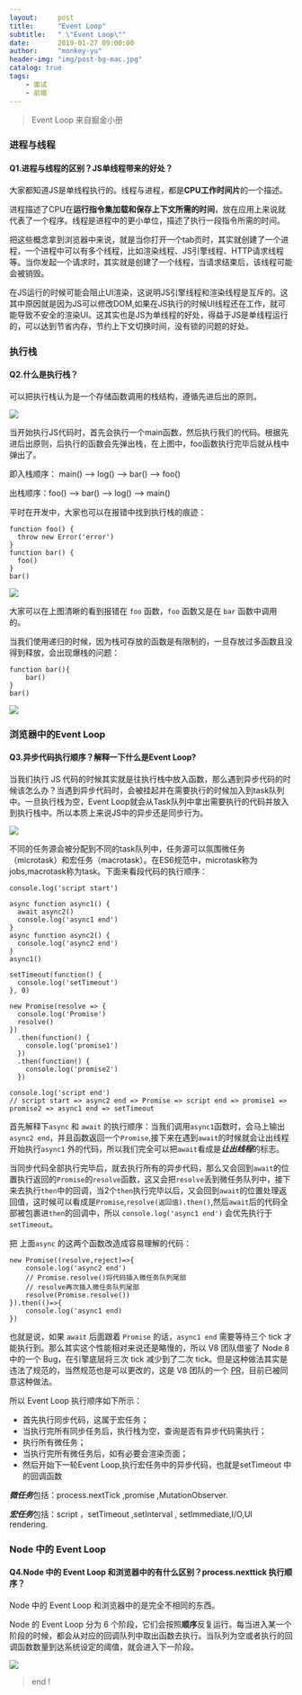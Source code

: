 ```yaml
---
layout:     post
title:      "Event Loop"
subtitle:   " \"Event Loop\""
date:       2019-01-27 09:00:00
author:     "monkey-yu"
header-img: "img/post-bg-mac.jpg"
catalog: true
tags:
    - 面试
    - 前端
---
```

> Event Loop 来自掘金小册

### 进程与线程

#### Q1.进程与线程的区别？JS单线程带来的好处？

大家都知道JS是单线程执行的。线程与进程，都是**CPU工作时间片**的一个描述。

进程描述了CPU在**运行指令集加载和保存上下文所需的时间**，放在应用上来说就代表了一个程序。线程是进程中的更小单位，描述了执行一段指令所需的时间。

把这些概念拿到浏览器中来说，就是当你打开一个tab页时，其实就创建了一个进程，一个进程中可以有多个线程，比如渲染线程、JS引擎线程、HTTP请求线程等。当你发起一个请求时，其实就是创建了一个线程，当请求结束后，该线程可能会被销毁。

在JS运行的时候可能会阻止UI渲染，这说明JS引擎线程和渲染线程是互斥的。这其中原因就是因为JS可以修改DOM,如果在JS执行的时候UI线程还在工作，就可能导致不安全的渲染UI。这其实也是JS为单线程的好处，得益于JS是单线程运行的，可以达到节省内存，节约上下文切换时间，没有锁的问题的好处。

### 执行栈

#### Q2.什么是执行栈？

可以把执行栈认为是一个存储函数调用的栈结构，遵循先进后出的原则。

![](https://user-gold-cdn.xitu.io/2018/11/13/1670d2d20ead32ec?imageslim)

当开始执行JS代码时，首先会执行一个main函数，然后执行我们的代码。根据先进后出原则，后执行的函数会先弹出栈，在上图中，foo函数执行完毕后就从栈中弹出了。

即入栈顺序： main() --> log() --> bar() --> foo()

出栈顺序：foo() --> bar() --> log() --> main()

平时在开发中，大家也可以在报错中找到执行栈的痕迹：

```
function foo() {
  throw new Error('error')
}
function bar() {
  foo()
}
bar()
```

![](/Users/mac13/Desktop/event-loop-1.jpg)

大家可以在上图清晰的看到报错在 `foo` 函数，`foo` 函数又是在 `bar` 函数中调用的。

当我们使用递归的时候，因为栈可存放的函数是有限制的，一旦存放过多函数且没得到释放，会出现爆栈的问题：

```
function bar(){
    bar()
}
bar()
```

![](/Users/mac13/Desktop/event-loop-2.jpg)

### 浏览器中的Event Loop 

#### Q3.异步代码执行顺序？解释一下什么是Event Loop?

当我们执行 JS 代码的时候其实就是往执行栈中放入函数，那么遇到异步代码的时候该怎么办？当遇到异步代码时，会被挂起并在需要执行的时候加入到task队列中。一旦执行栈为空，Event Loop就会从Task队列中拿出需要执行的代码并放入到执行栈中。所以本质上来说JS中的异步还是同步行为。

![](/Users/mac13/Desktop/event-loop-3.jpg)

不同的任务源会被分配到不同的task队列中，任务源可以氛围微任务（microtask）和宏任务（macrotask）。在ES6规范中，microtask称为jobs,macrotask称为task。下面来看段代码的执行顺序：

```
console.log('script start')

async function async1() {
  await async2()
  console.log('async1 end')
}
async function async2() {
  console.log('async2 end')
}
async1()

setTimeout(function() {
  console.log('setTimeout')
}, 0)

new Promise(resolve => {
  console.log('Promise')
  resolve()
})
  .then(function() {
    console.log('promise1')
  })
  .then(function() {
    console.log('promise2')
  })

console.log('script end')
// script start => async2 end => Promise => script end => promise1 => promise2 => async1 end => setTimeout
```

首先解释下`async` 和 `await` 的执行顺序：当我们调用`async1`函数时，会马上输出`async2 end`，并且函数返回一个`Promise`,接下来在遇到`await`的时候就会让出线程开始执行`async1` 外的代码，所以我们完全可以把`await`看成是***让出线程***的标志。

当同步代码全部执行完毕后，就去执行所有的异步代码，那么又会回到`await`的位置执行返回的`Promise`的`resolve`函数，这又会把`resolve`丢到微任务队列中，接下来去执行`then`中的回调，当2个`then`执行完毕以后，又会回到`await`的位置处理返回值，这时候可以看成是`Promise`,`resolve(返回值).then()`,然后`await`后的代码全部被包裹进`then`的回调中，所以 `console.log('async1 end')` 会优先执行于 `setTimeout`。

把 上面`async` 的这两个函数改造成容易理解的代码：

```
new Promise((resolve,reject)=>{
    console.log('async2 end')
    // Promise.resolve()将代码插入微任务队列尾部
    // resolve再次插入微任务队列尾部
    resolve(Promise.resolve())
}).then(()=>{
    console.log('async1 end)
})
```

也就是说，如果 `await` 后面跟着 `Promise` 的话，`async1 end` 需要等待三个 tick 才能执行到。那么其实这个性能相对来说还是略慢的，所以 V8 团队借鉴了 Node 8 中的一个 Bug，在引擎底层将三次 tick 减少到了二次 tick。但是这种做法其实是违法了规范的，当然规范也是可以更改的，这是 V8 团队的一个 [PR](https://link.juejin.im/?target=https%3A%2F%2Fgithub.com%2Ftc39%2Fecma262%2Fpull%2F1250)，目前已被同意这种做法。

所以 Event Loop 执行顺序如下所示：

- 首先执行同步代码，这属于宏任务；
- 当执行完所有同步任务后，执行栈为空，查询是否有异步代码需执行；
- 执行所有微任务；
- 当执行完所有微任务后，如有必要会渲染页面；
- 然后开始下一轮Event Loop,执行宏任务中的异步代码，也就是setTimeout 中的回调函数

***微任务***包括：process.nextTick ,promise ,MutationObserver.

***宏任务***包括：script ，setTimeout ,setInterval , setImmediate,I/O,UI rendering.

### Node 中的 Event Loop

#### Q4.Node 中的 Event Loop 和浏览器中的有什么区别？process.nexttick 执行顺序？

Node 中的 Event Loop 和浏览器中的是完全不相同的东西。

Node 的 Event Loop 分为 6 个阶段，它们会按照**顺序**反复运行。每当进入某一个阶段的时候，都会从对应的回调队列中取出函数去执行。当队列为空或者执行的回调函数数量到达系统设定的阈值，就会进入下一阶段。

![](/Users/mac13/Desktop/event-loop-4.jpg)

> end !